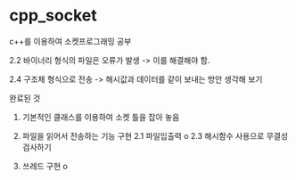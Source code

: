 # cpp_socket
c++를 이용하여 소켓프로그래밍 공부



2.2 바이너리 형식의 파일은 오류가 발생 -> 이를 해결해야 함.

2.4 구조체 형식으로 전송 -> 해시값과 데이터를 같이 보내는 방안 생각해 보기




완료된 것

1. 기본적인 클래스를 이용하여 소켓 틀을 잡아 놓음

2. 파일을 읽어서 전송하는 기능 구현
2.1 파일입출력 o
2.3 해시함수 사용으로 무결성 검사하기 
3. 쓰레드 구현 o